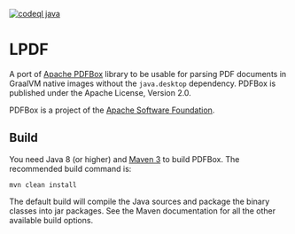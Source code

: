 <!---
  Licensed to the Apache Software Foundation (ASF) under one or more
  contributor license agreements.  See the NOTICE file distributed with
  this work for additional information regarding copyright ownership.
  The ASF licenses this file to You under the Apache License, Version 2.0
  (the "License"); you may not use this file except in compliance with
  the License.  You may obtain a copy of the License at

       http://www.apache.org/licenses/LICENSE-2.0

  Unless required by applicable law or agreed to in writing, software
  distributed under the License is distributed on an "AS IS" BASIS,
  WITHOUT WARRANTIES OR CONDITIONS OF ANY KIND, either express or implied.
  See the License for the specific language governing permissions and
  limitations under the License.
--->

[![codeql java](https://github.com/vitalyzotov/lpdf/actions/workflows/codeql-analysis.yml/badge.svg)](https://github.com/vitalyzotov/lpdf/actions/workflows/codeql-analysis.yml/badge.svg)
 
LPDF
===================================================

A port of [Apache PDFBox](https://pdfbox.apache.org/) library to be usable for parsing PDF documents in GraalVM native images without the `java.desktop` dependency. 
PDFBox is published under the Apache License, Version 2.0.

PDFBox is a project of the [Apache Software Foundation](https://www.apache.org/).

Build
-----

You need Java 8 (or higher) and [Maven 3](https://maven.apache.org/) to
build PDFBox. The recommended build command is:

    mvn clean install

The default build will compile the Java sources and package the binary
classes into jar packages. See the Maven documentation for all the
other available build options.
